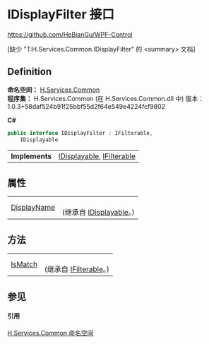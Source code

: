 # IDisplayFilter 接口
https://github.com/HeBianGu/WPF-Control

\[缺少 "T:H.Services.Common.IDisplayFilter" 的 &lt;summary&gt; 文档\]



## Definition
**命名空间：** <a href="b9cdd84f-6623-a51a-f53b-465103ced202">H.Services.Common</a>  
**程序集：** H.Services.Common (在 H.Services.Common.dll 中) 版本：1.0.3+58daf524b91f25bbf55d2f64e549e4224fcf9802

**C#**
``` C#
public interface IDisplayFilter : IFilterable, 
	IDisplayable
```

<table><tr><td><strong>Implements</strong></td><td><a href="f02fbcb3-1f59-ac77-70f4-f625d4caf53d">IDisplayable</a>, <a href="493c02c9-9fe6-c3fd-4123-93d90da38038">IFilterable</a></td></tr>
</table>



## 属性
<table>
<tr>
<td><a href="fad55c84-7734-34d5-b961-b41c2f0f26bc">DisplayName</a></td>
<td><br />(继承自 <a href="f02fbcb3-1f59-ac77-70f4-f625d4caf53d">IDisplayable</a>。)</td></tr>
</table>

## 方法
<table>
<tr>
<td><a href="365deebd-63fe-66cd-7b5d-f8122c84de96">IsMatch</a></td>
<td><br />(继承自 <a href="493c02c9-9fe6-c3fd-4123-93d90da38038">IFilterable</a>。)</td></tr>
</table>

## 参见


#### 引用
<a href="b9cdd84f-6623-a51a-f53b-465103ced202">H.Services.Common 命名空间</a>  

